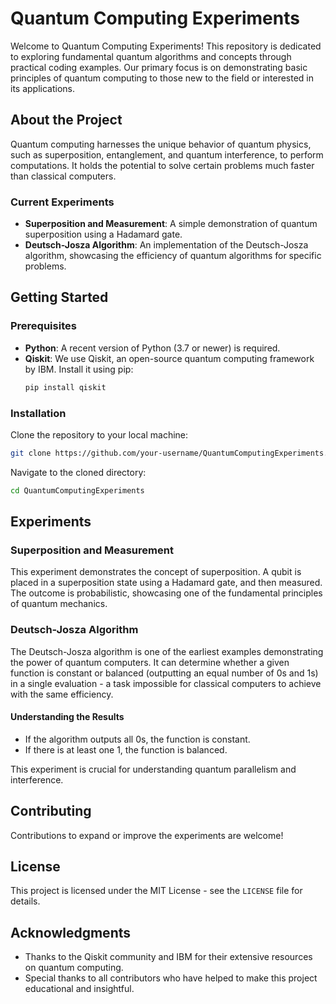 
# Quantum Computing Experiments

Welcome to Quantum Computing Experiments! This repository is dedicated to exploring fundamental quantum algorithms and concepts through practical coding examples. Our primary focus is on demonstrating basic principles of quantum computing to those new to the field or interested in its applications.

## About the Project

Quantum computing harnesses the unique behavior of quantum physics, such as superposition, entanglement, and quantum interference, to perform computations. It holds the potential to solve certain problems much faster than classical computers.

### Current Experiments

- **Superposition and Measurement**: A simple demonstration of quantum superposition using a Hadamard gate.
- **Deutsch-Josza Algorithm**: An implementation of the Deutsch-Josza algorithm, showcasing the efficiency of quantum algorithms for specific problems.

## Getting Started

### Prerequisites

- **Python**: A recent version of Python (3.7 or newer) is required.
- **Qiskit**: We use Qiskit, an open-source quantum computing framework by IBM. Install it using pip:
  ```bash
  pip install qiskit
  ```

### Installation

Clone the repository to your local machine:

```bash
git clone https://github.com/your-username/QuantumComputingExperiments.git
```

Navigate to the cloned directory:

```bash
cd QuantumComputingExperiments
```

## Experiments

### Superposition and Measurement

This experiment demonstrates the concept of superposition. A qubit is placed in a superposition state using a Hadamard gate, and then measured. The outcome is probabilistic, showcasing one of the fundamental principles of quantum mechanics.

### Deutsch-Josza Algorithm

The Deutsch-Josza algorithm is one of the earliest examples demonstrating the power of quantum computers. It can determine whether a given function is constant or balanced (outputting an equal number of 0s and 1s) in a single evaluation - a task impossible for classical computers to achieve with the same efficiency.

#### Understanding the Results

- If the algorithm outputs all 0s, the function is constant.
- If there is at least one 1, the function is balanced.

This experiment is crucial for understanding quantum parallelism and interference.

## Contributing

Contributions to expand or improve the experiments are welcome! 

## License

This project is licensed under the MIT License - see the `LICENSE` file for details.

## Acknowledgments

- Thanks to the Qiskit community and IBM for their extensive resources on quantum computing.
- Special thanks to all contributors who have helped to make this project educational and insightful.
